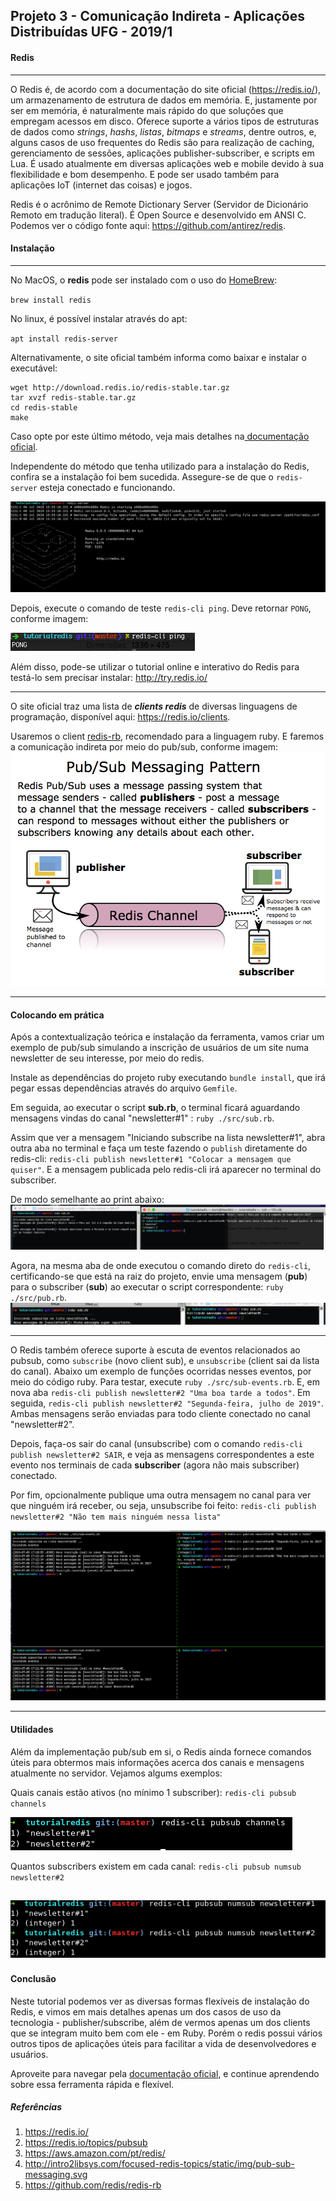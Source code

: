 ## Projeto 3 - Comunicação Indireta - Aplicações Distribuídas UFG - 2019/1
#### Redis
-----------

O Redis é, de acordo com a documentação do site oficial (https://redis.io/), um armazenamento de estrutura de dados em memória. 
E, justamente por ser em memória, é naturalmente mais rápido do que soluções que empregam acessos em disco.
Oferece suporte a vários tipos de estruturas de dados como *strings*, *hashs*, *listas*, *bitmaps* e *streams*, dentre outros, e, alguns casos de uso frequentes do
Redis são para realização de caching, gerenciamento de sessões, aplicações publisher-subscriber, e scripts em Lua.
É usado atualmente em diversas aplicações web e mobile devido à sua flexibilidade e bom desempenho. E pode ser usado também
para aplicações IoT (internet das coisas) e jogos.

Redis é o acrônimo de Remote Dictionary Server (Servidor de Dicionário Remoto em tradução literal). É Open Source e desenvolvido em ANSI C. Podemos ver o código fonte aqui:  https://github.com/antirez/redis.

#### Instalação
-----------
No MacOS, o **redis** pode ser instalado com o uso do [HomeBrew](https://brew.sh/index_pt-br):

`brew install redis`

No linux, é possível instalar através do apt:

`apt install redis-server`

Alternativamente, o site oficial também informa como baixar e instalar o executável:
```
wget http://download.redis.io/redis-stable.tar.gz
tar xvzf redis-stable.tar.gz
cd redis-stable
make
```
Caso opte por este último método, veja mais detalhes na[ documentação oficial](https://redis.io/topics/quickstart).

Independente do método que tenha utilizado para a instalação do Redis, confira se a instalação foi bem sucedida.
Assegure-se de que o `redis-server` esteja conectado e funcionando.

![redis-cli](imgs/redis-server.png "Redis-CLI")

Depois, execute o comando de teste `redis-cli ping`. Deve retornar `PONG`, conforme imagem:

![redis-server](imgs/ping.png "Redis-Server")

Além disso, pode-se utilizar o tutorial online e interativo do Redis para testá-lo sem precisar instalar: http://try.redis.io/

-----------

O site oficial traz uma lista de ***clients redis*** de diversas linguagens de programação, disponível aqui: https://redis.io/clients. 

Usaremos o client [redis-rb](https://github.com/redis/redis-rb), recomendado para a linguagem ruby. E faremos a comunicação indireta por meio do pub/sub, conforme
imagem:
![redis-pubsub](imgs/redis-pubsub.png "Pub-Sub")

-----------

#### Colocando em prática
Após a contextualização teórica e instalação da ferramenta, vamos criar um exemplo de pub/sub simulando a inscrição de usuários de um site numa newsletter de seu interesse, por meio do redis.

Instale as dependências do projeto ruby executando `bundle install`, que irá pegar essas dependências através do arquivo `Gemfile`.

Em seguida, ao executar o script **sub.rb**, o terminal ficará aguardando mensagens vindas do canal "newsletter#1" : `ruby ./src/sub.rb`.

Assim que ver a mensagem "Iniciando subscribe na lista newsletter#1", abra outra aba no terminal
e faça um teste fazendo o `publish` diretamente do redis-cli: `redis-cli publish newsletter#1 "Colocar a mensagem que quiser"`. E a mensagem publicada pelo redis-cli irá aparecer no terminal do subscriber.

De modo semelhante ao print abaixo:
![redis-pubsub1](imgs/pub-sub1.png "Pub-Sub1")

Agora, na mesma aba de onde executou o comando direto do `redis-cli`, certificando-se que está na raiz do projeto, envie uma mensagem (**pub**) para o subscriber (**sub**) ao executar o script correspondente: `ruby ./src/pub.rb`.
![redis-pubsub2](imgs/rb-pub.png "Ruby-Pub")

-----------

O Redis também oferece suporte à escuta de eventos relacionados ao pubsub, como `subscribe` (novo client sub), e `unsubscribe` (client sai da lista do canal). Abaixo um exemplo de funções ocorridas nesses eventos, por meio do código ruby. Para testar, execute `ruby ./src/sub-events.rb`. E, em nova aba `redis-cli publish newsletter#2 "Uma boa tarde a todos"`. Em seguida, `redis-cli publish newsletter#2 "Segunda-feira, julho de 2019"`. Ambas mensagens serão enviadas para todo cliente conectado no canal "newsletter#2". 

Depois, faça-os sair do canal (unsubscribe) com o comando `redis-cli publish newsletter#2 SAIR`, e veja as mensagens correspondentes a este evento nos terminais de cada **subscriber** (agora não mais subscriber) conectado.

Por fim, opcionalmente publique uma outra mensagem no canal para ver que ninguém irá receber, ou seja, unsubscribe foi feito: `redis-cli publish newsletter#2 "Não tem mais ninguém nessa lista"`

![redis-pubsub-eventos](imgs/pubsub-eventos.png "Ruby-PubSub Eventos")

-----------
#### Utilidades

Além da implementação pub/sub em si, o Redis ainda fornece comandos úteis para obtermos mais informações acerca dos canais e mensagens atualmente no servidor. Vejamos algums exemplos:

Quais canais estão ativos (no mínimo 1 subscriber): `redis-cli pubsub channels`

![redis-pubsub-channels](imgs/channels.png "Ruby-PubSub Channels")

Quantos subscribers existem em cada canal: `redis-cli pubsub numsub newsletter#2`

![redis-pubsub-subs](imgs/subs.png "Ruby-PubSub subs")
-----------

#### Conclusão

Neste tutorial podemos ver as diversas formas flexíveis de instalação do Redis, e vimos em mais detalhes apenas um dos casos de uso da tecnologia - publisher/subscribe, 
além de vermos apenas um dos clients que se integram muito bem com ele - em Ruby. Porém o redis possui vários outros tipos de aplicações úteis para facilitar
a vida de desenvolvedores e usuários.

Aproveite para navegar pela [documentação oficial](https://redis.io/), e continue aprendendo sobre essa ferramenta rápida e flexível.

##### Referências
1.  https://redis.io/
2.  https://redis.io/topics/pubsub
3.  https://aws.amazon.com/pt/redis/
4.  http://intro2libsys.com/focused-redis-topics/static/img/pub-sub-messaging.svg
5.  https://github.com/redis/redis-rb
